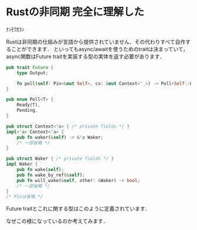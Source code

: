 # Rustの非同期 完全に理解した

ﾅﾝﾓﾜｶﾗﾝ

Rustは非同期の仕組みが言語から提供されていません．その代わりすべて自作することができます．
といってもasync/awaitを使うためのtraitは決まっていて，async関数はFuture traitを実装する型の実体を返す必要があります．

```Rust
pub trait Future {
    type Output;

    fn poll(self: Pin<&mut Self>, cx: &mut Context<'_>) -> Poll<Self::Output>;
}

pub enum Poll<T> {
    Ready(T),
    Pending,
}

pub struct Context<'a> { /* private fields */ }
impl<'a> Context<'a> {
    pub fn waker(&self) -> &'a Waker;
    /* 一部省略 */
}

pub struct Waker { /* private fields */ }
impl Waker {
    pub fn wake(self);
    pub fn wake_by_ref(&self);
    pub fn will_wake(&self, other: &Waker) -> bool;
    /* 一部省略 */
}
/* Pinは省略 */
```

Future traitとこれに関する型はこのように定義されています．

なぜこの様になっているのか考えてみます．
